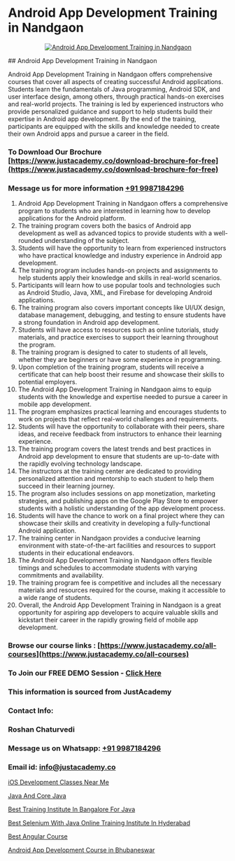 # Android App Development Training in Nandgaon

<p align="center">
  <a href="https://justacademy.co/course-detail/android-app-development">
    <img src="https://justacademy.co/storage2/course_image/1676635923_course_image.webp" alt="Android App Development Training in Nandgaon">
  </a>
</p>
## Android App Development Training in Nandgaon

Android App Development Training in Nandgaon offers comprehensive courses that cover all aspects of creating successful Android applications. Students learn the fundamentals of Java programming, Android SDK, and user interface design, among others, through practical hands-on exercises and real-world projects. The training is led by experienced instructors who provide personalized guidance and support to help students build their expertise in Android app development. By the end of the training, participants are equipped with the skills and knowledge needed to create their own Android apps and pursue a career in the field.
### To Download Our Brochure [https://www.justacademy.co/download-brochure-for-free](https://www.justacademy.co/download-brochure-for-free)
### Message us for more information [+91 9987184296](https://api.whatsapp.com/send?phone=919987184296)
1) Android App Development Training in Nandgaon offers a comprehensive program to students who are interested in learning how to develop applications for the Android platform.
2) The training program covers both the basics of Android app development as well as advanced topics to provide students with a well-rounded understanding of the subject.
3) Students will have the opportunity to learn from experienced instructors who have practical knowledge and industry experience in Android app development.
4) The training program includes hands-on projects and assignments to help students apply their knowledge and skills in real-world scenarios.
5) Participants will learn how to use popular tools and technologies such as Android Studio, Java, XML, and Firebase for developing Android applications.
6) The training program also covers important concepts like UI/UX design, database management, debugging, and testing to ensure students have a strong foundation in Android app development.
7) Students will have access to resources such as online tutorials, study materials, and practice exercises to support their learning throughout the program.
8) The training program is designed to cater to students of all levels, whether they are beginners or have some experience in programming.
9) Upon completion of the training program, students will receive a certificate that can help boost their resume and showcase their skills to potential employers.
10) The Android App Development Training in Nandgaon aims to equip students with the knowledge and expertise needed to pursue a career in mobile app development.
11) The program emphasizes practical learning and encourages students to work on projects that reflect real-world challenges and requirements.
12) Students will have the opportunity to collaborate with their peers, share ideas, and receive feedback from instructors to enhance their learning experience.
13) The training program covers the latest trends and best practices in Android app development to ensure that students are up-to-date with the rapidly evolving technology landscape.
14) The instructors at the training center are dedicated to providing personalized attention and mentorship to each student to help them succeed in their learning journey.
15) The program also includes sessions on app monetization, marketing strategies, and publishing apps on the Google Play Store to empower students with a holistic understanding of the app development process.
16) Students will have the chance to work on a final project where they can showcase their skills and creativity in developing a fully-functional Android application.
17) The training center in Nandgaon provides a conducive learning environment with state-of-the-art facilities and resources to support students in their educational endeavors.
18) The Android App Development Training in Nandgaon offers flexible timings and schedules to accommodate students with varying commitments and availability.
19) The training program fee is competitive and includes all the necessary materials and resources required for the course, making it accessible to a wide range of students.
20) Overall, the Android App Development Training in Nandgaon is a great opportunity for aspiring app developers to acquire valuable skills and kickstart their career in the rapidly growing field of mobile app development.

### Browse our course links : [https://www.justacademy.co/all-courses](https://www.justacademy.co/all-courses) 
### To Join our FREE DEMO Session - [Click Here](https://www.justacademy.co/register-for-course-demo)


### This information is sourced from JustAcademy
### Contact Info:
### Roshan Chaturvedi
### Message us on Whatsapp: [+91 9987184296](https://api.whatsapp.com/send?phone=919987184296)
### Email id: [info@justacademy.co](mailto:info@justacademy.co)
                
[iOS Development Classes Near Me](0)

[Java And Core Java](https://www.linkedin.com/pulse/java-core-justacademy-mumbai-wq0gc/)

[Best Training Institute In Bangalore For Java](https://medium.com/@AkashSingh2052/best-training-institute-in-bangalore-for-java-b9eff0ae82c4)

[Best Selenium With Java Online Training Institute In Hyderabad](https://medium.com/@roneet705/best-selenium-with-java-online-training-institute-in-hyderabad-6770d0904208)

[Best Angular Course](https://justacademyin.github.io/justacademy/best-angular-course)

[Android App Development Course in Bhubaneswar](https://justacademyin.github.io/justacademy/android-app-development-course-in-bhubaneswar)

